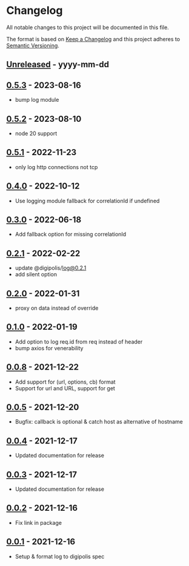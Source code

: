 # Changelog
All notable changes to this project will be documented in this file.

The format is based on [Keep a Changelog](http://keepachangelog.com/)
and this project adheres to [Semantic Versioning](http://semver.org/).

[Unreleased]: https://github.com/digipolisantwerp/request_log_module_nodejs/compare/v0.0.1...HEAD
## [Unreleased] - yyyy-mm-dd

[0.5.3]: https://github.com/digipolisantwerp/request_log_module_nodejs/tree/v0.5.3
## [0.5.3] - 2023-08-16

- bump log module

[0.5.2]: https://github.com/digipolisantwerp/request_log_module_nodejs/tree/v0.5.2
## [0.5.2] - 2023-08-10

- node 20 support

[0.5.1]: https://github.com/digipolisantwerp/request_log_module_nodejs/tree/v0.5.1
## [0.5.1] - 2022-11-23

- only log http connections not tcp

[0.4.0]: https://github.com/digipolisantwerp/request_log_module_nodejs/tree/v0.4.0
## [0.4.0] - 2022-10-12

- Use logging module fallback for correlationId if undefined

[0.3.0]: https://github.com/digipolisantwerp/request_log_module_nodejs/tree/v0.3.0
## [0.3.0] - 2022-06-18

- Add fallback option for missing correlationId

[0.2.1]: https://github.com/digipolisantwerp/request_log_module_nodejs/tree/v0.2.1
## [0.2.1] - 2022-02-22

- update @digipolis/log@0.2.1
- add silent option

[0.2.0]: https://github.com/digipolisantwerp/request_log_module_nodejs/tree/v0.2.0
## [0.2.0] - 2022-01-31

- proxy on data instead of override

[0.1.0]: https://github.com/digipolisantwerp/request_log_module_nodejs/tree/v0.1.0
## [0.1.0] - 2022-01-19

- Add option to log req.id from req instead of header
- bump axios for venerability

[0.0.8]: https://github.com/digipolisantwerp/request_log_module_nodejs/tree/v0.0.8
## [0.0.8] - 2021-12-22

- Add support for (url, options, cb) format
- Support for url and URL, support for get

[0.0.5]: https://github.com/digipolisantwerp/request_log_module_nodejs/tree/v0.0.5
## [0.0.5] - 2021-12-20

- Bugfix: callback is optional & catch host as alternative of hostname

[0.0.4]: https://github.com/digipolisantwerp/request_log_module_nodejs/tree/v0.0.4
## [0.0.4] - 2021-12-17

- Updated documentation for release

[0.0.3]: https://github.com/digipolisantwerp/request_log_module_nodejs/tree/v0.0.3
## [0.0.3] - 2021-12-17

- Updated documentation for release

[0.0.2]: https://github.com/digipolisantwerp/request_log_module_nodejs/tree/v0.0.2
## [0.0.2] - 2021-12-16

- Fix link in package

[0.0.1]: https://github.com/digipolisantwerp/request_log_module_nodejs/tree/v0.0.1
## [0.0.1] - 2021-12-16

- Setup & format log to digipolis spec
